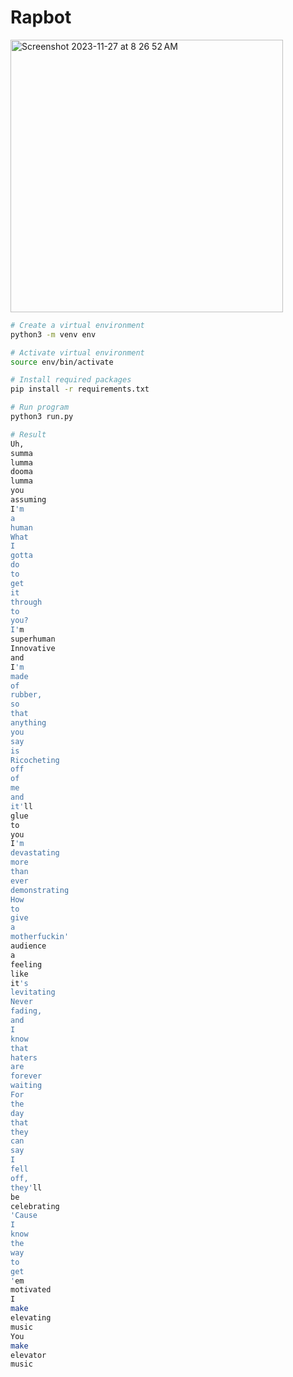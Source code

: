 # Rapbot

<a href="https://youtube.com/shorts/gtsCFiIL4nY?si=8GjAlsiz27Ien9l4">
<img width="436" alt="Screenshot 2023-11-27 at 8 26 52 AM" src="https://github.com/andrewrobles/Rapbot/assets/70864612/b1d12538-d65b-47c8-a04e-1b6d5de0b0c3">
</a>

```bash
# Create a virtual environment
python3 -m venv env

# Activate virtual environment
source env/bin/activate

# Install required packages
pip install -r requirements.txt

# Run program
python3 run.py

# Result
Uh,
summa
lumma
dooma
lumma
you
assuming
I'm
a
human
What
I
gotta
do
to
get
it
through
to
you?
I'm
superhuman
Innovative
and
I'm
made
of
rubber,
so
that
anything
you
say
is
Ricocheting
off
of
me
and
it'll
glue
to
you
I'm
devastating
more
than
ever
demonstrating
How
to
give
a
motherfuckin'
audience
a
feeling
like
it's
levitating
Never
fading,
and
I
know
that
haters
are
forever
waiting
For
the
day
that
they
can
say
I
fell
off,
they'll
be
celebrating
'Cause
I
know
the
way
to
get
'em
motivated
I
make
elevating
music
You
make
elevator
music
```



